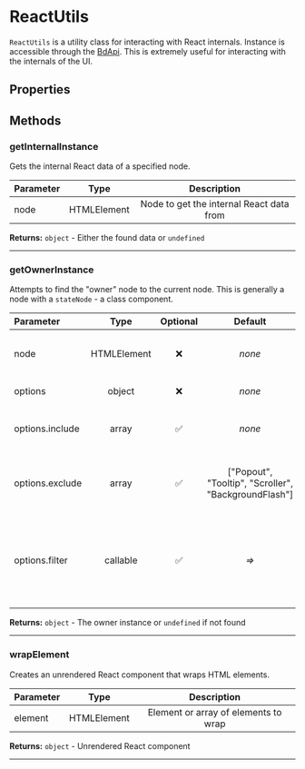 # ReactUtils

`ReactUtils` is a utility class for interacting with React internals. Instance is accessible through the [BdApi](./bdapi). This is extremely useful for interacting with the internals of the UI.

## Properties



## Methods

### getInternalInstance
Gets the internal React data of a specified node.

| Parameter |  Type  |       Description      |
|:----------|:------:|:----------------------:|
node|HTMLElement|Node to get the internal React data from

**Returns:** `object` - Either the found data or `undefined`
___

### getOwnerInstance
Attempts to find the "owner" node to the current node. This is generally  a node with a `stateNode` - a class component.

| Parameter |  Type  | Optional | Default |       Description      |
|:----------|:------:|:--------:|:-------:|:----------------------:|
node|HTMLElement|&#x274C;|*none*|Node to obtain React instance of
options|object|&#x274C;|*none*|Options for the search
options.include|array|&#x2705;|*none*|List of items to include in the search
options.exclude|array|&#x2705;|["Popout", "Tooltip", "Scroller", "BackgroundFlash"]|List of items to exclude from the search.
options.filter|callable|&#x2705;|_=>_|Filter to check the current instance with (should return a boolean)

**Returns:** `object` - The owner instance or `undefined` if not found
___

### wrapElement
Creates an unrendered React component that wraps HTML elements.

| Parameter |  Type  |       Description      |
|:----------|:------:|:----------------------:|
element|HTMLElement|Element or array of elements to wrap

**Returns:** `object` - Unrendered React component
___
